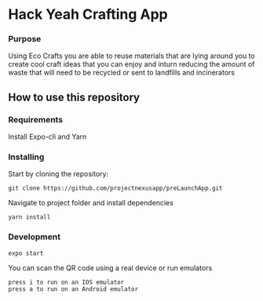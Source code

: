# <!-- Begin: Full Name -->Hack Yeah Crafting App<!-- End: Full Name -->

### Purpose

<!-- Begin: Purpose -->

Using Eco Crafts you are able to reuse materials that are lying around you to create cool craft ideas that you can enjoy and inturn reducing the amount of waste that will need to be recycled or sent to landfills and incinerators
<!-- End: Purpose -->

## How to use this repository

<!-- Begin: Use -->

### Requirements

Install Expo-cli and Yarn

### Installing

Start by cloning the repository:

```
git clone https://github.com/projectnexusapp/preLaunchApp.git
```

Navigate to project folder and install dependencies

```
yarn install
```

### Development

```
expo start
```

You can scan the QR code using a real device or run emulators

```
press i to run on an IOS emulator
press a to run on an Android emulator
```

